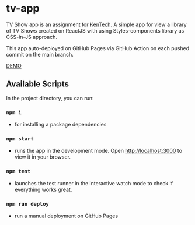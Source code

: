 # tv-app

TV Show app is an assignment for [KenTech](https://kentech-sp.com/). A simple app for view a library of TV Shows created on ReactJS with using Styles-components library as CSS-in-JS approach.

This app auto-deployed on GitHub Pages via GitHub Action on each pushed commit on the main branch.

[DEMO](https://sirreus.github.io/tv-app/)

## Available Scripts

In the project directory, you can run:

### `npm i`

- for installing a package dependencies

### `npm start`

- runs the app in the development mode. Open [http://localhost:3000](http://localhost:3000) to view it in your browser.

### `npm test`

- launches the test runner in the interactive watch mode to check if everything works great.

### `npm run deploy`

- run a manual deployment on GitHub Pages
